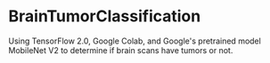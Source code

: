 # BrainTumorClassification
Using TensorFlow 2.0, Google Colab, and Google's pretrained model MobileNet V2 to determine if brain scans have tumors or not.
